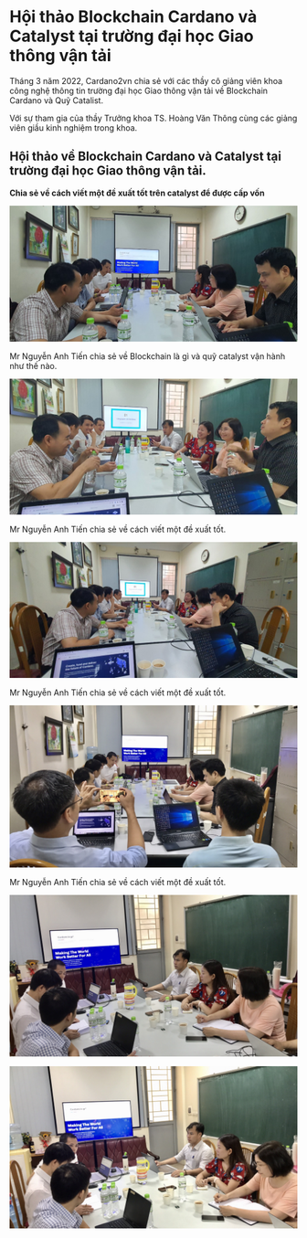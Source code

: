 Hội thảo Blockchain Cardano và Catalyst tại trường đại học Giao thông vận tải
==========
Tháng 3 năm 2022, Cardano2vn chia sẻ với các thầy cô giảng viên khoa công nghệ thông tin trường đại học Giao thông vận tải về Blockchain Cardano và Quỹ Catalist.

Với sự tham gia của thầy Trưởng khoa TS. Hoàng Văn Thông cùng các giảng viên giầu kinh nghiệm trong khoa.

## Hội thảo về Blockchain Cardano và Catalyst tại trường đại học Giao thông vận tải.

**Chia sẻ về cách viết một đề xuất tốt trên catalyst để được cấp vốn**

![](img/1.jpg)

Mr Nguyễn Anh Tiến chia sẻ về Blockchain là gì và quỹ catalyst vận hành như thế nào.

![](img/2.jpg)

Mr Nguyễn Anh Tiến chia sẻ về cách viết một đề xuất tốt.

![](img/3.jpg)

Mr Nguyễn Anh Tiến chia sẻ về cách viết một đề xuất tốt.


![](img/8.jpg)

Mr Nguyễn Anh Tiến chia sẻ về cách viết một đề xuất tốt.

![](img/5.jpg)


![](img/6.jpg)


